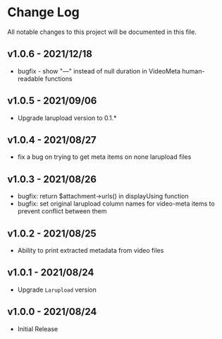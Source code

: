 # Change Log

All notable changes to this project will be documented in this file.

## v1.0.6 - 2021/12/18
- bugfix - show "—" instead of null duration in VideoMeta human-readable functions

## v1.0.5 - 2021/09/06
- Upgrade larupload version to 0.1.*

## v1.0.4 - 2021/08/27
- fix a bug on trying to get meta items on none larupload files

## v1.0.3 - 2021/08/26
- bugfix: return $attachment->urls() in displayUsing function
- bugfix: set original larupload column names for video-meta items to prevent conflict between them 

## v1.0.2 - 2021/08/25
- Ability to print extracted metadata from video files

## v1.0.1 - 2021/08/24
- Upgrade `Larupload` version

## v1.0.0 - 2021/08/24
- Initial Release

